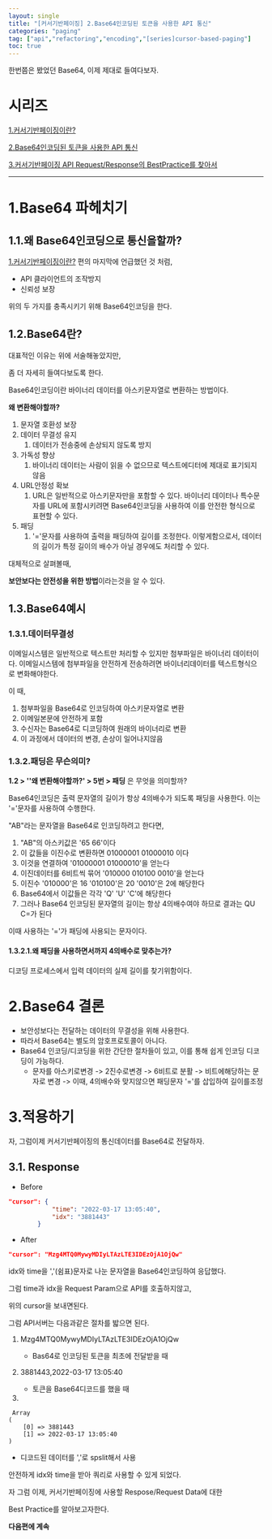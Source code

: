 ```yaml
---
layout: single
title: "[커서기반페이징] 2.Base64인코딩된 토큰을 사용한 API 통신"
categories: "paging"
tag: ["api","refactoring","encoding","[series]cursor-based-paging"]
toc: true
---
```


한번쯤은 봤었던 Base64, 이제 제대로 들여다보자.

# 시리즈

[1.커서기반페이징이란?](https://cogito1016.github.io/paging/PagingBasedOnCursor/)

[2.Base64인코딩된 토큰을 사용한 API 통신](https://cogito1016.github.io/paging/1.Base64Encoding/)

[3.커서기반페이징 API Request/Response의 BestPractice를 찾아서](https://cogito1016.github.io/paging/2.CursorPagingBestPractice/)



---

# 1.Base64 파헤치기

## 1.1.왜 Base64인코딩으로 통신을할까?

[1.커서기반페이징이란?](https://cogito1016.github.io/paging/PagingBasedOnCursor/) 편의 마지막에 언급했던 것 처럼,

- API 클라이언트의 조작방지
- 신뢰성 보장

위의 두 가지를 충족시키기 위해 Base64인코딩을 한다.



## 1.2.Base64란?

대표적인 이유는 위에 서술해놓았지만, 

좀 더 자세히 들여다보도록 한다.



Base64인코딩이란 바이너리 데이터를 아스키문자열로 변환하는 방법이다.

**왜 변환해야할까?**

1. 문자열 호환성 보장
2. 데이터 무결성 유지
   1. 데이터가 전송중에 손상되지 않도록 방지
3. 가독성 향상
   1. 바이너리 데이터는 사람이 읽을 수 없으므로 텍스트에디터에 제대로 표기되지 않음
4. URL안정성 확보
   1. URL은 일반적으로 아스키문자만을 포함할 수 있다.
      바이너리 데이터나 특수문자를 URL에 포함시키려면 Base64인코딩을 사용하여 이를 안전한 형식으로 표현할 수 있다.
5. 패딩
   1. '='문자를 사용하여 출력을 패딩하여 길이를 조정한다.
      이렇게함으로서, 데이터의 길이가 특정 길이의 배수가 아닐 경우에도 처리할 수 있다.



대체적으로 살펴볼때,

**보안보다는 안전성을 위한 방법**이라는것을 알 수 있다.



## 1.3.Base64예시

### 1.3.1.데이터무결성

이메일시스템은 일반적으로 텍스트만 처리할 수 있지만 첨부파일은 바이너리 데이터이다. 이메일시스템에 첨부파일을 안전하게 전송하려면 바이너리데이터를 텍스트형식으로 변화해야한다.



이 때,

1. 첨부파일을 Base64로 인코딩하여 아스키문자열로 변환
2. 이메일본문에 안전하게 포함
3. 수신자는 Base64로 디코딩하여 원래의 바이너리로 변환
4. 이 과정에서 데이터의 변경, 손상이 일어나지않음



### 1.3.2.패딩은 무슨의미?

**1.2 > ''왜 변환해야할까?' > 5번 > 패딩** 은 무엇을 의미할까?

Base64인코딩은 출력 문자열의 길이가 항상 4의배수가 되도록 패딩을 사용한다. 이는 '='문자를 사용하여 수행한다.

"AB"라는 문자열을 Base64로 인코딩하려고 한다면,

1. "AB"의 아스키값은 '65 66'이다
2. 이 값들을 이진수로 변환하면 01000001 01000010 이다
3. 이것을 연결하여 '01000001 01000010'을 얻는다
4. 이진데이터를 6비트씩 묶어 '010000 010100 0010'을 얻는다
5. 이진수 '010000'은 16 '010100'은 20 '0010'은 2에 해당한다
6. Base64에서 이값들은 각각 'Q' 'U' 'C'에 해당한다
7. 그러나 Base64 인코딩된 문자열의 길이는 항상 4의배수여야 하므로 결과는 QU C=가 된다

이때 사용하는 '='가 패딩에 사용되는 문자이다.



#### 1.3.2.1.왜 패딩을 사용하면서까지 4의배수로 맞추는가?

디코딩 프로세스에서 입력 데이터의 실제 길이를 찾기위함이다.

# 2.Base64 결론

- 보안성보다는 전달하는 데이터의 무결성을 위해 사용한다.
- 따라서 Base64는 별도의 암호프로토콜이 아니다.
- Base64 인코딩/디코딩을 위한 간단한 절차들이 있고, 이를 통해 쉽게 인코딩 디코딩이 가능하다.
  - 문자를 아스키로변경 -> 2진수로변경 -> 6비트로 분활 -> 비트에해당하는 문자로 변경 -> 이때, 4의배수와 맞지않으면 패딩문자 '='를 삽입하여 길이를조정

# 3.적용하기

자, 그럼이제 커서기반페이징의 통신데이터를 Base64로 전달하자.



## 3.1. Response

- Before

```json
"cursor": {
            "time": "2022-03-17 13:05:40",
            "idx": "3881443"
        }
```

- After

```json
"cursor": "Mzg4MTQ0MywyMDIyLTAzLTE3IDEzOjA1OjQw"
```



idx와 time을 ','(쉼표)문자로 나눈 문자열을 Base64인코딩하여 응답했다.

그럼 time과 idx을 Request Param으로 API를 호출하지않고,

위의 cursor을 보내면된다.



그럼 API서버는 다음과같은 절차를 밟으면 된다.

1. Mzg4MTQ0MywyMDIyLTAzLTE3IDEzOjA1OjQw
   - Bas64로 인코딩된 토큰을 최초에 전달받을 때

2. 3881443,2022-03-17 13:05:40
   - 토큰을 Base64디코드를 했을 때
3. 

```
 Array
(
    [0] => 3881443
    [1] => 2022-03-17 13:05:40
)
```

- 디코드된 데이터를 ','로 spslit해서 사용	



안전하게 idx와 time을 받아 쿼리로 사용할 수 있게 되었다.



자 그럼 이제, 커서기반페이징에 사용할 Respose/Request Data에 대한 

Best Practice를 알아보고자한다.



**다음편에 계속**
